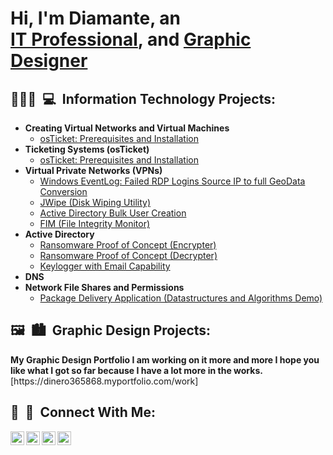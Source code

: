 <h1> Hi, I'm Diamante, an <br/>
 <a href="https://www.linkedin.com/in/diamantesmith/"> IT Professional</a>, and <a href="https://dinero365868.myportfolio.com/work">Graphic Designer</a></h1>

<h2> <span> 👨🏽‍💻&nbsp;&nbsp;💻 </span>&nbsp;Information Technology Projects: </h2>

- <b>Creating Virtual Networks and Virtual Machines</b>
  - [osTicket: Prerequisites and Installation](https://github.com/Diamante-7777/osticket-prereqs)
- <b>Ticketing Systems (osTicket)</b>
  - [osTicket: Prerequisites and Installation](https://github.com/Diamante-7777/osticket-prereqs)
- <b>Virtual Private Networks (VPNs)</b>
  - [Windows EventLog: Failed RDP Logins Source IP to full GeoData Conversion](https://github.com/joshmadakor1/Sentinel-Lab)
  - [JWipe (Disk Wiping Utility)](https://github.com/joshmadakor1/Jwipe.PowerShell)
  - [Active Directory Bulk User Creation](https://github.com/joshmadakor1/AD_PS)
  - [FIM (File Integrity Monitor)](https://github.com/joshmadakor1/PowerShell-Integrity-FIM)
- <b>Active Directory</b>
  - [Ransomware Proof of Concept (Encrypter)](https://github.com/joshmadakor1/EncrypterPOC)
  - [Ransomware Proof of Concept (Decrypter)](https://github.com/joshmadakor1/DecrypterPOC)
  - [Keylogger with Email Capability](https://github.com/joshmadakor1/Key-Logger-With-Email)
- <b>DNS</b>
- <b>Network File Shares and Permissions</b>
  - [Package Delivery Application (Datastructures and Algorithms Demo)](https://github.com/joshmadakor1/Package-Delivery-Pathfinding-Algorithm)

<h2> <span> 🖼️&nbsp;&nbsp;🏙️ </span>&nbsp;Graphic Design Projects: </h2>
<b>My Graphic Design Portfolio I am working on it more and more I hope you like what I got so far because I have a lot more in the works.</b> <br/>
[https://dinero365868.myportfolio.com/work]

<h2> <span>🤳&nbsp;&nbsp;📲 </span>&nbsp;Connect With Me: </h2>

[<img align="left" alt="JoshMadakor | YouTube" width="22px" src="https://cdn.jsdelivr.net/npm/simple-icons@v3/icons/youtube.svg" />][youtube]
[<img align="left" alt="JoshMadakor | Twitter" width="22px" src="https://cdn.jsdelivr.net/npm/simple-icons@v3/icons/twitter.svg" />][twitter]
[<img align="left" alt="JoshMadakor | LinkedIn" width="22px" src="https://cdn.jsdelivr.net/npm/simple-icons@v3/icons/linkedin.svg" />][linkedin]
[<img align="left" alt="JoshMadakor | Instagram" width="22px" src="https://cdn.jsdelivr.net/npm/simple-icons@v3/icons/instagram.svg" />][instagram]

[twitter]: https://twitter.com/joshmadakor
[youtube]: https://www.youtube.com/c/joshmadakor
[instagram]: https://www.instagram.com/joshmadakor/
[Linkedin]: https://www.linkedin.com/in/diamantesmith/

<!--
**joshmadakor1/joshmadakor1** is a ✨ _special_ ✨ repository because its `README.md` (this file) appears on your GitHub profile.

Here are some ideas to get you started:

- 🔭 I’m currently working on ...
- 🌱 I’m currently learning ...
- 👯 I’m looking to collaborate on ...
- 🤔 I’m looking for help with ...
- 💬 Ask me about ...
- 📫 How to reach me: ...
- 😄 Pronouns: ...
- ⚡ Fun fact: ...
-->
